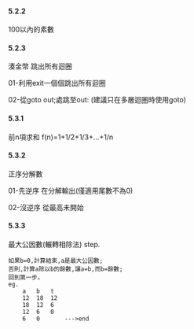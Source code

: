 #### 5.2.2
100以內的素數

#### 5.2.3
湊金幣 跳出所有迴圈

01-利用exit一個個跳出所有迴圈

02-從goto out;處跳至out: (建議只在多層迴圈時使用goto)

#### 5.3.1
前n項求和 f(n)=1+1/2+1/3+...+1/n

#### 5.3.2
正序分解數

01-先逆序 在分解輸出(僅適用尾數不為0)

02-沒逆序 從最高未開始

#### 5.3.3
最大公因數(輾轉相除法)
step.

```
如果b=0,計算結束,a是最大公因數;
否則,計算a除以b的餘數,讓a=b,而b=餘數;
回到第一步。
eg.
    a   b   t
    12  18  12
    18  12  6
    12  6   0  
    6   0       --->end
```
